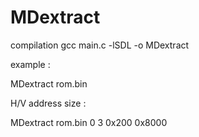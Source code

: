 # MDextract

compilation
gcc main.c -lSDL  -o MDextract


example :

MDextract rom.bin

H/V address size :

MDextract rom.bin 0 3 0x200 0x8000
